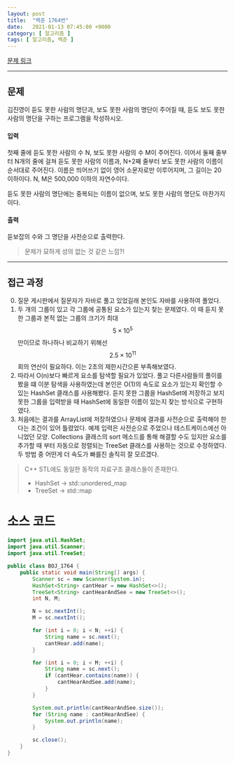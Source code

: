 ```yaml
---
layout: post
title:  "백준 1764번"
date:   2021-01-13 07:45:00 +9000
category: [ 알고리즘 ]
tags: [ 알고리즘, 백준 ]
---
```


[문제 링크](https://www.acmicpc.net/problem/1764)

---

## 문제
김진영이 듣도 못한 사람의 명단과, 보도 못한 사람의 명단이 주어질 때, 듣도 보도 못한 사람의 명단을 구하는 프로그램을 작성하시오.

#### 입력
첫째 줄에 듣도 못한 사람의 수 N, 보도 못한 사람의 수 M이 주어진다. 이어서 둘째 줄부터 N개의 줄에 걸쳐 듣도 못한 사람의 이름과, N+2째 줄부터 보도 못한 사람의 이름이 순서대로 주어진다. 이름은 띄어쓰기 없이 영어 소문자로만 이루어지며, 그 길이는 20 이하이다. N, M은 500,000 이하의 자연수이다.

듣도 못한 사람의 명단에는 중복되는 이름이 없으며, 보도 못한 사람의 명단도 마찬가지이다.

#### 출력
듣보잡의 수와 그 명단을 사전순으로 출력한다.

> 문제가 묘하게 성의 없는 것 같은 느낌?!

---

## 접근 과정
0. 질문 게시판에서 질문자가 자바로 풀고 있었길래 본인도 자바를 사용하여 풀었다.
1. 두 개의 그룹이 있고 각 그룹에 공통된 요소가 있는지 찾는 문제였다. 이 때 듣지 못한 그룹과 본적 없는 그룹의 크기가 최대 $$5 \times 10^{5}$$만이므로 하나하나 비교하기 위해선 $$2.5 \times 10^{11}$$회의 연산이 필요하다. 이는 2초의 제한시간으론 부족해보였다.
2. 따라서 O(n)보다 빠르게 요소를 탐색할 필요가 있었다. 풀고 다른사람들의 풀이를 봤을 떄 이분 탐색을 사용하였는데 본인은 O(1)의 속도로 요소가 있는지 확인할 수 있는 HashSet 클래스를 사용해봤다. 듣지 못한 그룹을 HashSet에 저장하고 보지 못한 그룹을 입력받을 때 HashSet에 동일한 이름이 있는지 찾는 방식으로 구현하였다.
3. 처음에는 결과를 ArrayList에 저장하였으나 문제에 결과를 사전순으로 출력해야 한다는 조건이 있어 틀렸었다. 예제 입력은 사전순으로 주었으나 테스트케이스에선 아니었던 모양. Collections 클래스의 sort 메소드를 통해 해결할 수도 있지만 요소를 추가할 때 부터 자동으로 정렬되는 TreeSet 클래스를 사용하는 것으로 수정하였다. 두 방법 중 어떤게 더 속도가 빠를진 솔직히 잘 모르겠다.

> C++ STL에도 동일한 동작의 자료구조 클래스들이 존재한다.   
>  + HashSet -> std::unordered_map   
>  + TreeSet -> std::map


# 소스 코드
```java
import java.util.HashSet;
import java.util.Scanner;
import java.util.TreeSet;

public class BOJ_1764 {
    public static void main(String[] args) {
        Scanner sc = new Scanner(System.in);
        HashSet<String> cantHear = new HashSet<>();
        TreeSet<String> cantHearAndSee = new TreeSet<>();
        int N, M;

        N = sc.nextInt();
        M = sc.nextInt();

        for (int i = 0; i < N; ++i) {
            String name = sc.next();
            cantHear.add(name);
        }

        for (int i = 0; i < M; ++i) {
            String name = sc.next();
            if (cantHear.contains(name)) {
                cantHearAndSee.add(name);
            }
        }

        System.out.println(cantHearAndSee.size());
        for (String name : cantHearAndSee) {
            System.out.println(name);
        }

        sc.close();
    }
}
```